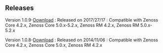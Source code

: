 Releases
--------

Version 1.0.9-<a rel="nofollow" class="external" href="http://wiki.zenoss.org/download/zenpacks/ZenPacks.zenoss.PostgreSQL/1.0.9/ZenPacks.zenoss.PostgreSQL-1.0.9.egg">Download</a>
:    Released on 2017/27/17
:    Compatible with Zenoss Core 4.2.x, Zenoss Core 5.0.x-5.2.x, Zenoss RM 4.2.x, Zenoss RM 5.0.x-5.2.x

Version 1.0.8-<a rel="nofollow" class="external" href="http://wiki.zenoss.org/download/zenpacks/ZenPacks.zenoss.PostgreSQL/1.0.8/ZenPacks.zenoss.PostgreSQL-1.0.8.egg">Download</a>
:    Released on 2014/11/06
:    Compatible with Zenoss Core 4.2.x, Zenoss Core 5.0.x, Zenoss RM 4.2.x

